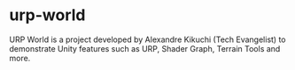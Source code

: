 # urp-world
URP World is a project developed by Alexandre Kikuchi (Tech Evangelist) to demonstrate Unity features such as URP, Shader Graph, Terrain Tools and more.
